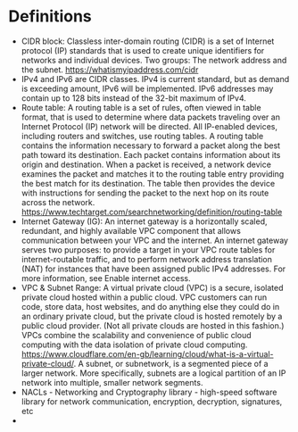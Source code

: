 # Definitions
- CIDR block: Classless inter-domain routing (CIDR) is a set of Internet protocol (IP) standards that is used to create unique identifiers for networks and individual devices. Two groups: The network address and the subnet. https://whatismyipaddress.com/cidr
-  IPv4 and IPv6 are CIDR classes. IPv4 is current standard, but as demand is exceeding amount, IPv6 will be implemented. IPv6 addresses may contain up to 128 bits instead of the 32-bit maximum of IPv4.
- Route table: A routing table is a set of rules, often viewed in table format, that is used to determine where data packets traveling over an Internet Protocol (IP) network will be directed. All IP-enabled devices, including routers and switches, use routing tables. A routing table contains the information necessary to forward a packet along the best path toward its destination. Each packet contains information about its origin and destination. When a packet is received, a network device examines the packet and matches it to the routing table entry providing the best match for its destination. The table then provides the device with instructions for sending the packet to the next hop on its route across the network. https://www.techtarget.com/searchnetworking/definition/routing-table
- Internet Gateway (IG): An internet gateway is a horizontally scaled, redundant, and highly available VPC component that allows communication between your VPC and the internet.
An internet gateway serves two purposes: to provide a target in your VPC route tables for internet-routable traffic, and to perform network address translation (NAT) for instances that have been assigned public IPv4 addresses. For more information, see Enable internet access.
- VPC & Subnet Range: A virtual private cloud (VPC) is a secure, isolated private cloud hosted within a public cloud. VPC customers can run code, store data, host websites, and do anything else they could do in an ordinary private cloud, but the private cloud is hosted remotely by a public cloud provider. (Not all private clouds are hosted in this fashion.) VPCs combine the scalability and convenience of public cloud computing with the data isolation of private cloud computing. https://www.cloudflare.com/en-gb/learning/cloud/what-is-a-virtual-private-cloud/. A subnet, or subnetwork, is a segmented piece of a larger network. More specifically, subnets are a logical partition of an IP network into multiple, smaller network segments.
- NACLs - Networking and Cryptography library - high-speed software library for network communication, encryption, decryption, signatures, etc
-
